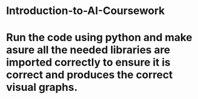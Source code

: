# Introduction-to-AI-Coursework
# Run the code using python and make asure all the needed libraries are imported correctly to ensure it is correct and produces the correct visual graphs.
